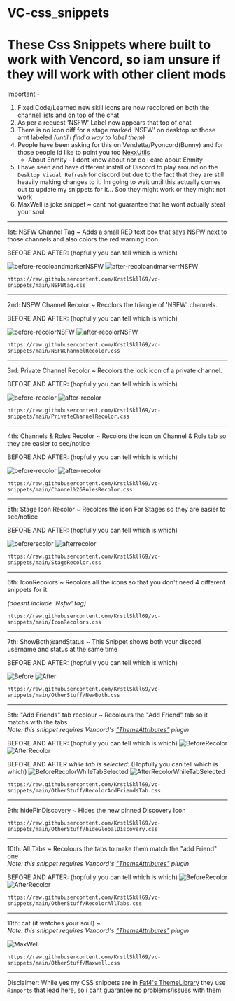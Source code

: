 # VC-css_snippets
# These Css Snippets where built to work with Vencord, so iam unsure if they will work with other client mods

Important - 
1. Fixed Code/Learned new skill icons are now recolored on both the channel lists and on top of the chat
2. As per a request 'NSFW' Label now appears that top of chat
3. There is no icon diff for a stage marked 'NSFW' on desktop so those arnt labeled *(until i find a way to label them)*
4. People have been asking for this on Vendetta/Pyoncord(Bunny) and for those people id like to point you too [NexxUtils](https://bunny.nexpid.xyz/nexxutils/)
    - About Enmity - I dont know about nor do i care about Enmity 
5. I have seen and have different install of Discord to play around on the `Desktop Visual Refresh` for discord but due to the fact that they are still heavily making changes to  it. Im going to wait until this actually comes out to update my snippets for it... Soo they might work or they might not work  
6. MaxWell is joke snippet ~ cant not guarantee that he wont actually steal your soul  

----

1st: NSFW Channel Tag ~
Adds a small RED text box that says NSFW next to those channels and also colors the red warning icon.

BEFORE AND AFTER:
(hopfully you can tell which is which)

![before-recoloandmarkerNSFW](https://cdn.nest.rip/uploads/0a42a8f3-3bfb-4ce0-95f9-0cd59ec5ae32.png)
![after-recoloandmarkerrNSFW](https://cdn.nest.rip/uploads/591db449-e2ab-4376-95b9-a10b2d1a4a90.png)

```
https://raw.githubusercontent.com/KrstlSkll69/vc-snippets/main/NSFWtag.css
```
----

2nd: NSFW Channel Recolor ~
Recolors the triangle of 'NSFW' channels.

BEFORE AND AFTER:
(hopfully you can tell which is which)

![before-recolorNSFW](https://github.com/KrstlSkll69/vc-snippets/assets/150982280/d3b57ff4-bb3d-40fa-a642-11f1741cd9a4)
![after-recolorNSFW](https://cdn.nest.rip/uploads/0b99386d-180c-41a1-bca6-722150077f3d.png)

```
https://raw.githubusercontent.com/KrstlSkll69/vc-snippets/main/NSFWChannelRecolor.css
```
----

3rd: Private Channel Recolor ~
Recolors the lock icon of a private channel.

BEFORE AND AFTER:
(hopfully you can tell which is which)

![before-recolor](https://cdn.nest.rip/uploads/0f153f1c-b5cb-4197-a118-4f51ced76805.png)
![after-recolor](https://cdn.nest.rip/uploads/31c36485-10ab-497b-82a0-b6f0e609e9af.png)

```
https://raw.githubusercontent.com/KrstlSkll69/vc-snippets/main/PrivateChannelRecolor.css
```
---- 

4th: Channels & Roles Recolor ~
Recolors the icon on Channel & Role tab so they are easier to see/notice

BEFORE AND AFTER:
(hopfully you can tell which is which)

![before-recolor](https://cdn.nest.rip/uploads/d3102314-0165-409e-9da5-7888747f0a58.png)
![after-recolor](https://cdn.nest.rip/uploads/b6ff195c-b757-4bc2-bada-57d4936bae0a.png)

```
https://raw.githubusercontent.com/KrstlSkll69/vc-snippets/main/Channel%26RolesRecolor.css
```
----

5th: Stage Icon Recolor ~
Recolors the icon For Stages so they are easier to see/notice

BEFORE AND AFTER:
(hopfully you can tell which is which)

![beforerecolor](https://cdn.nest.rip/uploads/b3b4db64-7c8b-47bf-9a5e-6bcbea092b5d.png)
![afterrecolor](https://cdn.nest.rip/uploads/5c52b00f-d678-41e7-b6e9-f18a7bcbaa38.png)

```
https://raw.githubusercontent.com/KrstlSkll69/vc-snippets/main/StageRecolor.css
```
----

6th: IconRecolors ~
Recolors all the icons so that you don't need 4 different snippets for it.

*(doesnt include 'Nsfw' tag)*
```
https://raw.githubusercontent.com/KrstlSkll69/vc-snippets/main/IconRecolors.css
```
----

7th: ShowBoth@andStatus ~ This Snippet shows both your discord username and status at the same time

BEFORE AND AFTER: 
(hopfully you can tell which is which)

![Before](https://cdn.nest.rip/uploads/4530d712-eb1f-45c5-8d5f-357a83062492.png)
![After](https://cdn.nest.rip/uploads/514133ca-563c-468c-a312-882c5f651de8.png)
```
https://raw.githubusercontent.com/KrstlSkll69/vc-snippets/main/OtherStuff/NewBoth.css
```

----

8th: "Add Friends" tab recolour ~ Recolours the "Add Friend" tab so it matchs with the tabs    
_Note: this snippet requires Vencord's ["ThemeAttributes"](https://vencord.dev/plugins/ThemeAttributes) plugin_

BEFORE AND AFTER: 
(hopfully you can tell which is which)
![BeforeRecolor](https://cdn.nest.rip/uploads/c46e1af2-cb5d-4214-9418-dd6e08ed2bf9.png)
![AfterRecolor](https://cdn.nest.rip/uploads/c4a990a2-c5ec-4c9e-89c4-18e2675bc39e.png)

BEFORE AND AFTER _while tab is selected_: 
(Hopfully you can tell which is which)
![BeforeRecolorWhileTabSelected](https://cdn.nest.rip/uploads/d4a09457-9be9-43e3-a405-a549b8ea88e5.png)
![AfterRecolorWhileTabSelected](https://cdn.nest.rip/uploads/ffb0d9ab-eb95-4cec-b79e-ea9f8a7f7d7d.png)
```
https://raw.githubusercontent.com/KrstlSkll69/vc-snippets/main/OtherStuff/RecolorAddFriendsTab.css
```
----


9th: hidePinDiscovery ~ Hides the new pinned Discovery Icon  


```
https://raw.githubusercontent.com/KrstlSkll69/vc-snippets/main/OtherStuff/hideGlobalDiscovery.css
```
---

10th: All Tabs ~ Recolours the tabs to make them match the "add Friend" one    
_Note: this snippet requires Vencord's ["ThemeAttributes"](https://vencord.dev/plugins/ThemeAttributes) plugin_

BEFORE AND AFTER: 
(hopfully you can tell which is which)
![BeforeRecolor](https://cdn.nest.rip/uploads/9475925a-1b01-494b-b830-eb6650d2d198.png)
![AfterRecolor](https://cdn.nest.rip/uploads/a0ba5d89-05b8-48d2-a76d-51511697823a.png)

```
https://raw.githubusercontent.com/KrstlSkll69/vc-snippets/main/OtherStuff/RecolorAllTabs.css
```
---
11th: cat (it watches your soul) ~   
_Note: this snippet requires Vencord's ["ThemeAttributes"](https://vencord.dev/plugins/ThemeAttributes) plugin_

![MaxWell](https://cdn.nest.rip/uploads/06a43131-f624-4209-8589-08c782ac31d2.png)

```
https://raw.githubusercontent.com/KrstlSkll69/vc-snippets/main/OtherStuff/Maxwell.css
```
---
 
Disclaimer: While yes my CSS snippets are in [Faf4's ThemeLibrary](https://github.com/Faf4a/ThemeLibrary) they use `@imports` that lead here, so i cant guarantee no problems/issues with them






